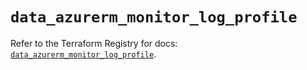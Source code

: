 # `data_azurerm_monitor_log_profile`

Refer to the Terraform Registry for docs: [`data_azurerm_monitor_log_profile`](https://registry.terraform.io/providers/hashicorp/azurerm/3.91.0/docs/data-sources/monitor_log_profile).
